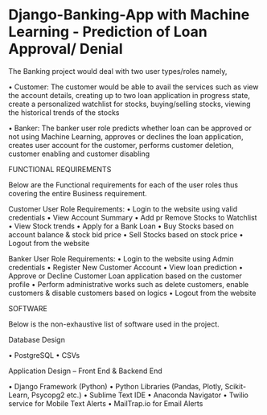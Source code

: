 # Django-Banking-App with Machine Learning - Prediction of Loan Approval/ Denial

The Banking project would deal with two user types/roles namely,

•	Customer: The customer would be able to avail the services such as view the account details, creating up to two loan application in progress state, create a personalized watchlist for stocks, buying/selling stocks, viewing the historical trends of the stocks

•	Banker: The banker user role predicts whether loan can be approved or not using Machine Learning, approves or declines the loan application, creates user account for the customer, performs customer deletion, customer enabling and customer disabling


FUNCTIONAL REQUIREMENTS

Below are the Functional requirements for each of the user roles thus covering the entire Business requirement. 

Customer User Role Requirements:
•	Login to the website using valid credentials
•	View Account Summary 
•	Add pr Remove Stocks to Watchlist
•	View Stock trends
•	Apply for a Bank Loan
•	Buy Stocks based on account balance & stock bid price
•	Sell Stocks based on stock price
•	Logout from the website

Banker User Role Requirements:
•	Login to the website using Admin credentials
•	Register New Customer Account
•	View loan prediction 
•	Approve or Decline Customer Loan application based on the customer profile
•	Perform administrative works such as delete customers, enable customers & disable customers based on logics
•	Logout from the website


SOFTWARE

Below is the non-exhaustive list of software used in the project.

Database Design 

•	PostgreSQL
•	CSVs

Application Design – Front End & Backend End 

•	Django Framework (Python)
•	Python Libraries (Pandas, Plotly, Scikit-Learn, Psycopg2 etc.)
•	Sublime Text IDE
•	Anaconda Navigator
•	Twilio service for Mobile Text Alerts
•	MailTrap.io for Email Alerts 

